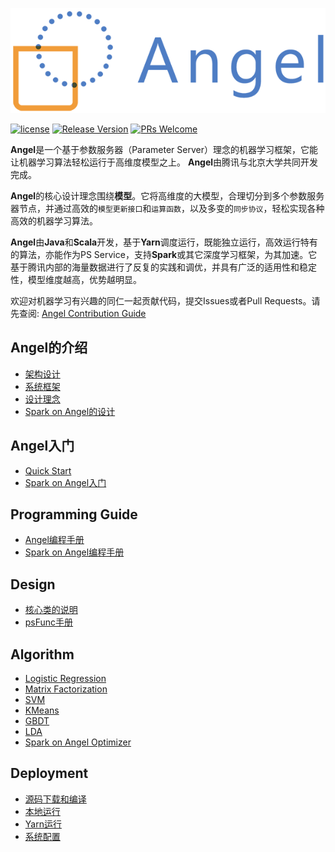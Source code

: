 ![](assets/angel_logo.png)


[![license](http://img.shields.io/badge/license-BSD3-brightgreen.svg?style=flat)](https://github.com/tencent/angel/blob/master/LICENSE)
[![Release Version](https://img.shields.io/badge/release-1.0.0-red.svg)](https://github.com/tencent/angel/releases)
[![PRs Welcome](https://img.shields.io/badge/PRs-welcome-brightgreen.svg)](https://github.com/tencent/angel/pulls)


**Angel**是一个基于参数服务器（Parameter Server）理念的机器学习框架，它能让机器学习算法轻松运行于高维度模型之上。 **Angel**由腾讯与北京大学共同开发完成。

**Angel**的核心设计理念围绕**模型**。它将高维度的大模型，合理切分到多个参数服务器节点，并通过高效的`模型更新接口`和`运算函数`，以及多变的`同步协议`，轻松实现各种高效的机器学习算法。

**Angel**由**Java**和**Scala**开发，基于**Yarn**调度运行，既能独立运行，高效运行特有的算法，亦能作为PS Service，支持**Spark**或其它深度学习框架，为其加速。它基于腾讯内部的海量数据进行了反复的实践和调优，并具有广泛的适用性和稳定性，模型维度越高，优势越明显。

欢迎对机器学习有兴趣的同仁一起贡献代码，提交Issues或者Pull Requests。请先查阅: [Angel Contribution Guide]()

## Angel的介绍

* [架构设计](./docs/overview/architecture.md)
* [系统框架](./docs/overview/framework.md)
* [设计理念](./docs/overview/design.md)
* [Spark on Angel的设计](./docs/overview/spark_on_angel.md)


## Angel入门
* [Quick Start](./docs/tutorials/angel_ps_quick_start.md/)
* [Spark on Angel入门](./docs/tutorials/spark_on_angel_quick_start.md)


## Programming Guide

* [Angel编程手册](./docs/programmers_guide/angel_programing_guide.md)
* [Spark on Angel编程手册](./docs/programmers_guide/spark_on_angel_programing_guide.md)

## Design

* [核心类的说明](./docs/apis/interface_api.md)
* [psFunc手册](./docs/design/psf_develop.md)

## Algorithm

* [Logistic Regression](./docs/algo/lr_on_angel.md)
* [Matrix Factorization](./docs/algo/mf_on_angel.md)
* [SVM](./docs/algo/svm_on_angel.md)
* [KMeans](./docs/algo/kmeans_on_angel.md)
* [GBDT](./docs/algo/gbdt_on_angel.md)
* [LDA](./docs/algo/lda_on_angel.md)
* [Spark on Angel Optimizer](./docs/algo/spark_on_angel_optimizer.md)

## Deployment

* [源码下载和编译](./docs/deploy/source_compile.md)
* [本地运行](./docs/deploy/local_run.md)
* [Yarn运行](./docs/deploy/run_on_yarn.md)
* [系统配置](./docs/deploy/config_details.md)
